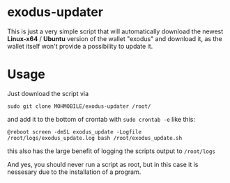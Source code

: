 ﻿# exodus-updater
This is just a very simple script that will automatically download the newest **Linux-x64** / **Ubuntu** version of the wallet "exodus" and download it, as the wallet itself won't provide a possibility to update it.

# Usage 
Just download the script via

    sudo git clone MOHMOBILE/exodus-updater /root/

and add it to the bottom of crontab with `sudo crontab -e` like this:

    @reboot screen -dmSL exodus_update -Logfile /root/logs/exodus_update.log bash /root/exodus_update.sh
   
this also has the large benefit of logging  the scripts output to `/root/logs`

And yes, you should never run a script as root, but in this case it is nessesary due to the installation of a program.

